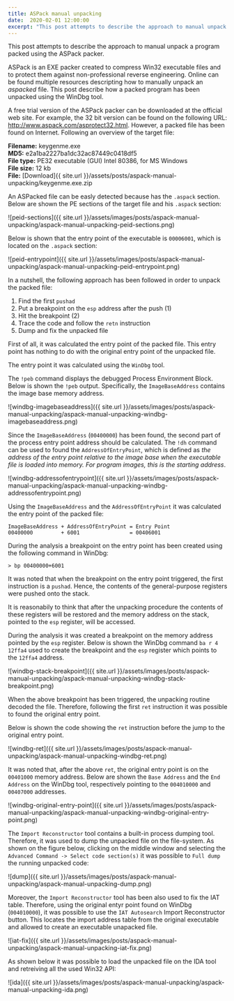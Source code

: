 ```yaml
---
title: ASPack manual unpacking
date:  2020-02-01 12:00:00
excerpt: "This post attempts to describe the approach to manual unpack a sample program packed using the ASPack packer."
---
```


This post attempts to describe the approach to manual unpack a program packed using the ASPack packer.

ASPack is an EXE packer created to compress Win32 executable files and to protect them against non-professional reverse engineering. Online can be found multiple resources descripting how to manually unpack an *aspacked* file. This post describe how a packed program has been unpacked using the WinDbg tool.

A free trial version of the ASPack packer can be downloaded at the official web site. For example, the 32 bit version can be found on the following URL: http://www.aspack.com/asprotect32.html.
However, a packed file has been found on Internet. Following an overview of the target file:


**Filename:** keygenme.exe<br/>
**MD5:** e2a1ba2227ba1dc32ac87449c0418df5<br/>
**File type:** PE32 executable (GUI) Intel 80386, for MS Windows<br/>
**File size:** 12 kb<br/>
**File:** [Download]{{ site.url }}/assets/posts/aspack-manual-unpacking/keygenme.exe.zip


An ASPacked file can be easly detected because has the `.aspack` section. Below are shown the PE sections of the target file and his `.aspack` section:

![peid-sections]({{ site.url }}/assets/images/posts/aspack-manual-unpacking/aspack-manual-unpacking-peid-sections.png)

Below is shown that the entry point of the executable is `00006001`, which is located on the `.aspack` section:

![peid-entrypoint]({{ site.url }}/assets/images/posts/aspack-manual-unpacking/aspack-manual-unpacking-peid-entrypoint.png)


In a nutshell, the following approach has been followed in order to unpack the packed file:
1. Find the first `pushad`
2. Put a breakpoint on the `esp` address after the push (1)
3. Hit the breakpoint (2)
4. Trace the code and follow the `retn` instruction
5. Dump and fix the unpacked file


First of all, it was calculated the entry point of the packed file.
This entry point has nothing to do with the original entry point of the unpacked file.

The entry point it was calculated using the `WinDbg` tool.

The `!peb` command displays the debugged Process Environment Block. Below is shown the `!peb` output. Specifically, the `ImageBaseAddress` contains the image base memory address.

![windbg-imagebaseaddress]({{ site.url }}/assets/images/posts/aspack-manual-unpacking/aspack-manual-unpacking-windbg-imagebaseaddress.png)

Since the `ImageBaseAddress` (`00400000`) has been found, the second part of the process entry point address should be calculated.
The `!dh` command can be used to found the `AddressOfEntryPoint`, which is defined as *the address of the entry point relative to the image base when the executable file is loaded into memory. For program images, this is the starting address*.

![windbg-addressofentrypoint]({{ site.url }}/assets/images/posts/aspack-manual-unpacking/aspack-manual-unpacking-windbg-addressofentrypoint.png)

Using the `ImageBaseAddress` and the `AddressOfEntryPoint` it was calculated the entry point of the packed file:
```
ImageBaseAddress + AddressOfEntryPoint = Entry Point
00400000         + 6001                = 00406001
```

During the analysis a breakpoint on the entry point has been created using the following command in WinDbg:
```
> bp 00400000+6001
```

It was noted that when the breakpoint on the entry point triggered, the first instruction is a `pushad`. Hence, the contents of the general-purpose registers were pushed onto the stack.

It is reasonabily to think that after the unpacking procedure the contents of these registers will be restored and the memory address on the stack, pointed to the `esp` register, will be accessed.

During the analysis it was created a breakpoint on the memory address pointed by the `esp` register. Below is shown the WinDbg command `ba r 4 12ffa4` used to create the breakpoint and the `esp` register which points to the `12ffa4` address.

![windbg-stack-breakpoint]({{ site.url }}/assets/images/posts/aspack-manual-unpacking/aspack-manual-unpacking-windbg-stack-breakpoint.png)

When the above breakpoint has been triggered, the unpacking routine decoded the file. Therefore, following the first `ret` instruction it was possible to found the original entry point.

Below is shown the code showing the `ret` instruction before the jump to the original entry point.

![windbg-ret]({{ site.url }}/assets/images/posts/aspack-manual-unpacking/aspack-manual-unpacking-windbg-ret.png)

It was noted that, after the above `ret`, the original entry point is on the `00401000` memory address. Below are shown the `Base Address` and the `End Address` on the WinDbg tool, respectively pointing to the `004010000` and `00407000` addresses.

![windbg-original-entry-point]({{ site.url }}/assets/images/posts/aspack-manual-unpacking/aspack-manual-unpacking-windbg-original-entry-point.png)

The `Import Reconstructor` tool contains a built-in process dumping tool. Therefore, it was used to dump the unpacked file on the file-system. As shown on the figure below, clicking on the middle window and selecting the `Advanced Command -> Select code section(s)` it was possible to `Full dump` the running unpacked code:

![dump]({{ site.url }}/assets/images/posts/aspack-manual-unpacking/aspack-manual-unpacking-dump.png)

Moreover, the `Import Reconstructor` tool has been also used to fix the IAT table. Therefore, using the original entyr point found on WinDbg (`004010000`), it was possible to use the `IAT Autosearch` Import Reconstructor button.
This locates the import address table from the original executable and allowed to create an executable unapacked file.

![iat-fix]({{ site.url }}/assets/images/posts/aspack-manual-unpacking/aspack-manual-unpacking-iat-fix.png)

As shown below it was possible to load the unpacked file on the IDA tool and retreiving all the used Win32 API:

![ida]({{ site.url }}/assets/images/posts/aspack-manual-unpacking/aspack-manual-unpacking-ida.png)




